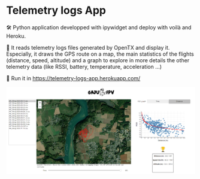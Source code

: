 # Telemetry logs App

:hammer_and_wrench: Python application developped with ipywidget and deploy with voilà and Heroku. 	

:pushpin: It reads telemetry logs files generated by OpenTX and display it. Especially, it draws the GPS route on a map, the main statistics of the flights (distance, speed, altitude) and a graph to explore in more details the other telemetry data (like RSSI, battery, temperature, acceleration ...)

:mag_right: Run it in https://telemetry-logs-app.herokuapp.com/ 

![image](notebooks/images/dashboard.png)
